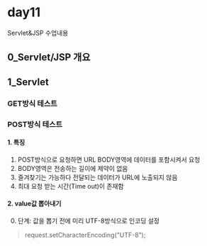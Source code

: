 # day11
Servlet&amp;JSP 수업내용
## 0_Servlet/JSP 개요
## 1_Servlet
### GET방식 테스트

### POST방식 테스트
#### 1. 특징
1. POST방식으로 요청하면 URL BODY영역에 데이터를 포함시켜서 요청 <br>
2. BODY영역은 전송하는 길이에 제약이 없음 <br>
3. 즐겨찾기는 가능하다 전달되는 데이터가 URL에 노출되지 않음 <br>
4. 최대 요청 받는 시간(Time out)이 존재함 <br>

#### 2. value값 뽑아내기
0) 단계: 값을 뽑기 전에 미리 UTF-8방식으로 인코딩 설정
> request.setCharacterEncoding("UTF-8");


